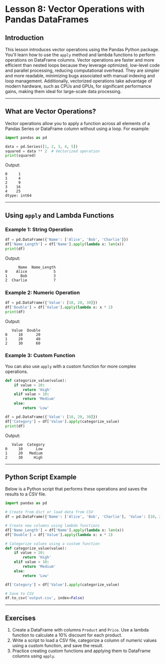 
# Lesson 8: Vector Operations with Pandas DataFrames
 

## Introduction
This lesson introduces vector operations using the Pandas Python package. You'll learn how to use the `apply` method and lambda functions to perform operations on DataFrame columns. Vector operations are faster and more efficient than nested loops because they leverage optimized, low-level code and parallel processing, reducing computational overhead. They are simpler and more readable, minimizing bugs associated with manual indexing and loop management. Additionally, vectorized operations take advantage of modern hardware, such as CPUs and GPUs, for significant performance gains, making them ideal for large-scale data processing.

---

## What are Vector Operations?
Vector operations allow you to apply a function across all elements of a Pandas Series or DataFrame column without using a loop. For example:
```python
import pandas as pd

data = pd.Series([1, 2, 3, 4, 5])
squared = data ** 2  # Vectorized operation
print(squared)
```
Output:
```
0     1
1     4
2     9
3    16
4    25
dtype: int64
```

---

## Using `apply` and Lambda Functions
### Example 1: String Operation
```python
df = pd.DataFrame({'Name': ['Alice', 'Bob', 'Charlie']})
df['Name_Length'] = df['Name'].apply(lambda x: len(x))
print(df)
```
Output:
```
      Name  Name_Length
0    Alice            5
1      Bob            3
2  Charlie            7
```

### Example 2: Numeric Operation
```python
df = pd.DataFrame({'Value': [10, 20, 30]})
df['Double'] = df['Value'].apply(lambda x: x * 2)
print(df)
```
Output:
```
   Value  Double
0     10      20
1     20      40
2     30      60
```

### Example 3: Custom Function
You can also use `apply` with a custom function for more complex operations.
```python
def categorize_value(value):
    if value > 20:
        return 'High'
    elif value > 10:
        return 'Medium'
    else:
        return 'Low'

df = pd.DataFrame({'Value': [10, 20, 30]})
df['Category'] = df['Value'].apply(categorize_value)
print(df)
```
Output:
```
   Value  Category
0     10      Low
1     20   Medium
2     30     High
```

---

## Python Script Example
Below is a Python script that performs these operations and saves the results to a CSV file.

```python
import pandas as pd

# Create from dict or load data from CSV 
df = pd.DataFrame({'Name': ['Alice', 'Bob', 'Charlie'], 'Value': [10, 20, 30]})

# Create new columns using lambda functions
df['Name_Length'] = df['Name'].apply(lambda x: len(x))
df['Double'] = df['Value'].apply(lambda x: x * 2)

# Categorize values using a custom function
def categorize_value(value):
    if value > 20:
        return 'High'
    elif value > 10:
        return 'Medium'
    else:
        return 'Low'

df['Category'] = df['Value'].apply(categorize_value)

# Save to CSV
df.to_csv('output.csv', index=False)
```

---

## Exercises
1. Create a DataFrame with columns `Product` and `Price`. Use a lambda function to calculate a 10% discount for each product.
2. Write a script to load a CSV file, categorize a column of numeric values using a custom function, and save the result.
3. Practice creating custom functions and applying them to DataFrame columns using `apply`.
